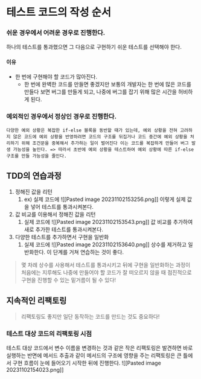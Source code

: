 # 테스트 코드의 작성 순서
### 쉬운 경우에서 어려운 경우로 진행한다.
하나의 테스트를 통과했으면 그 다음으로 구현하기 쉬운 테스트를 선택해야 한다.
#### 이유
- 한 번에 구현해야 할 코드가 많아진다.
	- 한 번에 완벽한 코드를 만들면 좋겠지만 보통의 개발자는 한 번에 많은 코드를 만들다 보면 버그를 만들게 되고, 나중에 버그를 잡기 위해 많은 시간을 허비하게 된다.
### 예외적인 경우에서 정상인 경우로 진행한다.

	다양한 예외 상황은 복잡한 if-else 블록을 동반할 때가 있는데, 예외 상황을 전혀 고려하지 않은 코드에 예외 상황을 반영하려면 코드의 구조를 뒤집거나 코드 중간에 예외 상황을 처리하기 위해 조건문을 중복해서 추가하는 일이 벌어진다 이는 코드를 복잡하게 만들어 버그 발생 가능성을 높인다. => 따라서 초반에 예외 상황을 테스트하여 예외 상황에 따른 if-else 구조를 만들 가능성을 줄인다.

## TDD의 연습과정
1. 정해진 값을 리턴
	1. ex) 실제 코드에 
	   ![[Pasted image 20231102153256.png]]
	   이렇게 실제 값을 넣어 테스트를 통과시켜본다.
2. 값 비교를 이용해서 정해진 값을 리턴
	1. 실제 코드에
	   ![[Pasted image 20231102153543.png]]
	   값 비교를 추가하여 새로 추가한 테스트를 통과시켜본다.
3. 다양한 테스트를 추가하면서 구현을 일반화
	1. 실제 코드에
	   ![[Pasted image 20231102153640.png]]
	   상수를 제거하고 일반화한다.
이 단계를 거쳐 연습하는 것이 좋다.

>몇 차례 상수를 사용해서 테스트를 통과시키고 뒤에 구현을 일반화하는 과정이 처음에는 지루해도 나중에 만들어야 할 코드가 잘 떠오르지 않을 때 점진적으로 구현을 진행할 수 있는 밑거름이 될 수 있다!

## 지속적인 리팩토링
> 리팩토링도 좋지만 일단 동작하는 코드를 만드는 것도 중요하다!

### 테스트 대상 코드의 리팩토링 시점
테스트 대상 코드에서 변수 이름을 변경하는 것과 같은 작은 리팩토링은 발견하면 바로 실행하는 반면에 메서드 추출과 같이 메서드의 구조에 영향을 주는 리팩토링은 큰 틀에서 구현 흐름이 눈에 들어오기 시작한 뒤에 진행한다.
![[Pasted image 20231102154023.png]]






